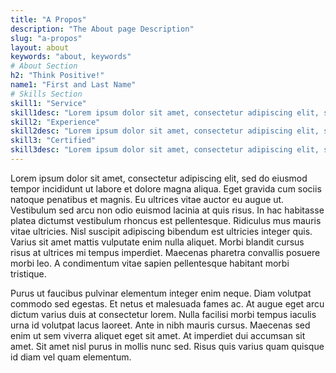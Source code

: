 ```yaml
---
title: "A Propos"
description: "The About page Description"
slug: "a-propos"
layout: about
keywords: "about, keywords"
# About Section
h2: "Think Positive!"
name1: "First and Last Name" 
# Skills Section
skill1: "Service"
skill1desc: "Lorem ipsum dolor sit amet, consectetur adipiscing elit, sed do eiusmod tempor incididunt ut labore et dolore magna aliqua."
skill2: "Experience"
skill2desc: "Lorem ipsum dolor sit amet, consectetur adipiscing elit, sed do eiusmod tempor incididunt ut labore et dolore magna aliqua."
skill3: "Certified"
skill3desc: "Lorem ipsum dolor sit amet, consectetur adipiscing elit, sed do eiusmod tempor incididunt ut labore et dolore magna aliqua."
---
```


Lorem ipsum dolor sit amet, consectetur adipiscing elit, sed do eiusmod tempor incididunt ut labore et dolore magna aliqua. Eget gravida cum sociis natoque penatibus et magnis. Eu ultrices vitae auctor eu augue ut. Vestibulum sed arcu non odio euismod lacinia at quis risus. In hac habitasse platea dictumst vestibulum rhoncus est pellentesque. Ridiculus mus mauris vitae ultricies. Nisl suscipit adipiscing bibendum est ultricies integer quis. Varius sit amet mattis vulputate enim nulla aliquet. Morbi blandit cursus risus at ultrices mi tempus imperdiet. Maecenas pharetra convallis posuere morbi leo. A condimentum vitae sapien pellentesque habitant morbi tristique.

Purus ut faucibus pulvinar elementum integer enim neque. Diam volutpat commodo sed egestas. Et netus et malesuada fames ac. At augue eget arcu dictum varius duis at consectetur lorem. Nulla facilisi morbi tempus iaculis urna id volutpat lacus laoreet. Ante in nibh mauris cursus. Maecenas sed enim ut sem viverra aliquet eget sit amet. At imperdiet dui accumsan sit amet. Sit amet nisl purus in mollis nunc sed. Risus quis varius quam quisque id diam vel quam elementum.